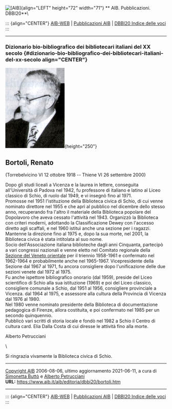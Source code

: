 ![\[AIB\]](/aib/wi/aibv72.gif){align="LEFT" height="72" width="71"}
** AIB. Pubblicazioni. DBBI20**\

::: {align="CENTER"}
[AIB-WEB](/) \| [Pubblicazioni AIB](/pubblicazioni/) \| [DBBI20 Indice
delle voci](dbbi20.htm)
:::

------------------------------------------------------------------------

### Dizionario bio-bibliografico dei bibliotecari italiani del XX secolo {#dizionario-bio-bibliografico-dei-bibliotecari-italiani-del-xx-secolo align="CENTER"}

![\[Ritratto\]](bortoli.jpg){height="250"}

## Bortoli, Renato

(Torrebelvicino VI 12 ottobre 1918 -- Thiene VI 26 settembre 2000)

Dopo gli studi liceali a Vicenza e la laurea in lettere, conseguita
all\'Università di Padova nel 1942, fu professore di italiano e latino
al Liceo classico di Schio, di ruolo dal 1949, e vi insegnò fino al
1971.\
Promosse nel 1951 l\'istituzione della Biblioteca civica di Schio, di
cui venne nominato direttore nel 1955 e che aprì al pubblico nel
dicembre dello stesso anno, recuperando fra l\'altro il materiale della
Biblioteca popolare del Dopolavoro che aveva cessato l\'attività nel
1943. Organizzò la Biblioteca con criteri moderni, adottando la
Classificazione Dewey con l\'accesso diretto agli scaffali, e nel 1960
istituì anche una sezione per i ragazzi.\
Mantenne la direzione fino al 1975 e, dopo la sua morte, nel 2001, la
Biblioteca civica è stata intitolata al suo nome.\
Socio dell\'Associazione italiana biblioteche dagli anni Cinquanta,
partecipò a vari congressi nazionali e venne eletto nel Comitato
regionale della [Sezione del Veneto
orientale](/aib/stor/sezioni/ven-oc.htm) per il triennio 1958-1961 e
confermato nel 1962-1964 e probabilmente anche nel 1965-1967.
Vicepresidente della Sezione dal 1967 al 1971, fu ancora consigliere
dopo l\'unificazione delle due sezioni venete dal 1972 al 1975.\
Fu anche ispettore bibliografico onorario (dal 1959), preside del Liceo
scientifico di Schio alla sua istituzione (1969) e poi del Liceo
classico, consigliere comunale a Schio, dal 1951 al 1956, consigliere
provinciale a Vicenza. dal 1964 al 1975, e assessore alla cultura della
Provincia di Vicenza dal 1976 al 1980.\
Nel 1980 venne nominato presidente della Biblioteca di documentazione
pedagogica di Firenze, allora costituita, e poi confermato nel 1985 per
un secondo quinquennio.\
Pubblicò vari scritti di storia locale e fondò nel 1982 a Schio il
Centro di cultura card. Elia Dalla Costa di cui diresse le attività fino
alla morte.

Alberto Petrucciani

\

Si ringrazia vivamente la Biblioteca civica di Schio.

------------------------------------------------------------------------

[Copyright AIB](/su-questo-sito/dichiarazione-di-copyright-aib-web/)
2006-08-06, ultimo aggiornamento 2021-06-11, a cura di [Simonetta
Buttò](/aib/redazione3.htm) e [Alberto
Petrucciani](/su-questo-sito/redazione-aib-web/)\
**URL:** https://www.aib.it/aib/editoria/dbbi20/bortoli.htm

------------------------------------------------------------------------

::: {align="CENTER"}
[AIB-WEB](/) \| [Pubblicazioni AIB](/pubblicazioni/) \| [DBBI20 Indice
delle voci](dbbi20.htm)
:::
